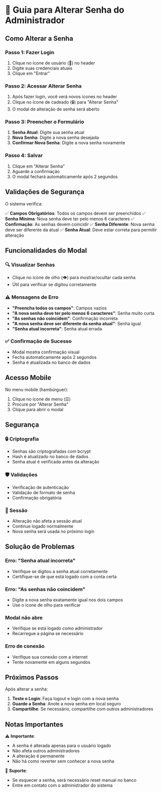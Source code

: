 # 🔐 Guia para Alterar Senha do Administrador

## Como Alterar a Senha

### Passo 1: Fazer Login
1. Clique no ícone de usuário (👤) no header
2. Digite suas credenciais atuais
3. Clique em "Entrar"

### Passo 2: Acessar Alterar Senha
1. Após fazer login, você verá novos ícones no header
2. Clique no ícone de cadeado (🔒) para "Alterar Senha"
3. O modal de alteração de senha será aberto

### Passo 3: Preencher o Formulário
1. **Senha Atual**: Digite sua senha atual
2. **Nova Senha**: Digite a nova senha desejada
3. **Confirmar Nova Senha**: Digite a nova senha novamente

### Passo 4: Salvar
1. Clique em "Alterar Senha"
2. Aguarde a confirmação
3. O modal fechará automaticamente após 2 segundos

## Validações de Segurança

O sistema verifica:

✅ **Campos Obrigatórios**: Todos os campos devem ser preenchidos
✅ **Senha Mínima**: Nova senha deve ter pelo menos 6 caracteres
✅ **Confirmação**: As senhas devem coincidir
✅ **Senha Diferente**: Nova senha deve ser diferente da atual
✅ **Senha Atual**: Deve estar correta para permitir alteração

## Funcionalidades do Modal

### 🔍 Visualizar Senhas
- Clique no ícone de olho (👁️) para mostrar/ocultar cada senha
- Útil para verificar se digitou corretamente

### ⚠️ Mensagens de Erro
- **"Preencha todos os campos"**: Campos vazios
- **"A nova senha deve ter pelo menos 6 caracteres"**: Senha muito curta
- **"As senhas não coincidem"**: Confirmação incorreta
- **"A nova senha deve ser diferente da senha atual"**: Senha igual
- **"Senha atual incorreta"**: Senha atual errada

### ✅ Confirmação de Sucesso
- Modal mostra confirmação visual
- Fecha automaticamente após 2 segundos
- Senha é atualizada no banco de dados

## Acesso Mobile

No menu mobile (hambúrguer):
1. Clique no ícone de menu (☰)
2. Procure por "Alterar Senha"
3. Clique para abrir o modal

## Segurança

### 🔒 Criptografia
- Senhas são criptografadas com bcrypt
- Hash é atualizado no banco de dados
- Senha atual é verificada antes da alteração

### 🛡️ Validações
- Verificação de autenticação
- Validação de formato de senha
- Confirmação obrigatória

### 🔄 Sessão
- Alteração não afeta a sessão atual
- Continue logado normalmente
- Nova senha será usada no próximo login

## Solução de Problemas

### Erro: "Senha atual incorreta"
- Verifique se digitou a senha atual corretamente
- Certifique-se de que está logado com a conta certa

### Erro: "As senhas não coincidem"
- Digite a nova senha exatamente igual nos dois campos
- Use o ícone de olho para verificar

### Modal não abre
- Verifique se está logado como administrador
- Recarregue a página se necessário

### Erro de conexão
- Verifique sua conexão com a internet
- Tente novamente em alguns segundos

## Próximos Passos

Após alterar a senha:
1. **Teste o Login**: Faça logout e login com a nova senha
2. **Guarde a Senha**: Anote a nova senha em local seguro
3. **Compartilhe**: Se necessário, compartilhe com outros administradores

## Notas Importantes

⚠️ **Importante**: 
- A senha é alterada apenas para o usuário logado
- Não afeta outros administradores
- A alteração é permanente
- Não há como reverter sem conhecer a nova senha

🔧 **Suporte**: 
- Se esquecer a senha, será necessário reset manual no banco
- Entre em contato com o administrador do sistema 